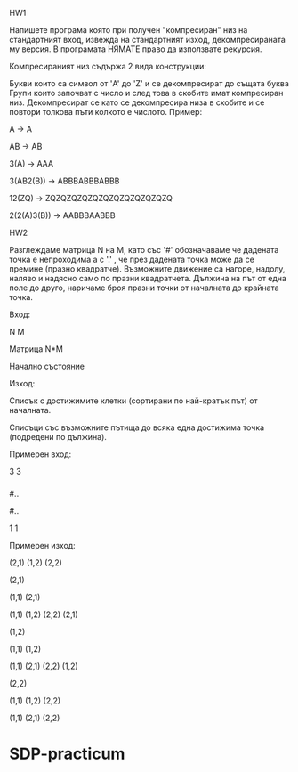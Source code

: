 
HW1

Напишете програма която при получен "компресиран" низ на стандартният вход, извежда на стандартният изход, декомпресираната му версия. В програмата НЯМАТЕ право да използвате рекурсия.

Компресираният низ съдържа 2 вида конструкции:

Букви които са символ от 'A' до 'Z' и се декомпресират до същата буква
Групи които започват с число и след това в скобите имат компресиран низ. Декомпресират се като се декомпресира низа в скобите и се повтори толкова пъти колкото е числото.
Пример:

A -> A

AB -> AB

3(A) -> AAA

3(AB2(B)) -> ABBBABBBABBB

12(ZQ) -> ZQZQZQZQZQZQZQZQZQZQZQZQ

2(2(A)3(B)) -> AABBBAABBB



HW2

Разглеждаме матрица N на M, като със '#' обозначаваме че дадената точка е непроходима а с '.' , че през дадената точка може да се премине (празно квадратче). Възможните движение са нагоре, надолу, наляво и надясно само по празни квадратчета. Дължина на път от една поле до друго, наричаме броя празни точки от началната до крайната точка.



Вход:

N M

Матрица N*M 

Начално състояние



Изход:

Списък с достижимите клетки (сортирани по най-кратък път) от началната.

Списъци със възможните пътища до всяка една достижима точка (подредени по дължина). 



Примерен вход:

3 3

###

#..

#..

1 1



Примерен изход:

(2,1) (1,2) (2,2)

(2,1)

(1,1) (2,1)

(1,1) (1,2) (2,2) (2,1)

(1,2)

(1,1) (1,2)

(1,1) (2,1) (2,2) (1,2)

(2,2)

(1,1) (1,2) (2,2)

(1,1) (2,1) (2,2)

# SDP-practicum
